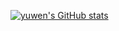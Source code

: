 [![yuwen's GitHub stats](https://github-readme-stats.vercel.app/api?username=UYSAUIYO)](https://github.com/UYSAUIYO/UYSAUIYO)
